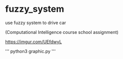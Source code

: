 # fuzzy_system
use fuzzy system to drive car

(Computational Intelligence course school assignment)

https://imgur.com/UEfdwyL

'''
python3 graphic.py
'''
